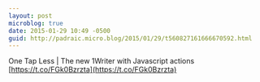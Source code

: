 ```yaml
---
layout: post
microblog: true
date: 2015-01-29 10:49 -0500
guid: http://padraic.micro.blog/2015/01/29/t560827161666670592.html
---
```

One Tap Less | The new 1Writer with Javascript actions [https://t.co/FGk0Bzrzta](https://t.co/FGk0Bzrzta)
